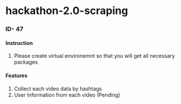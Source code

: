 # hackathon-2.0-scraping
### ID- 47

#### Instruction
1. Please create virtual environemnt so that you will get all necessary packages
#### Features
1. Collect each video data by hashtags
2. User Information from each video (Pending)
